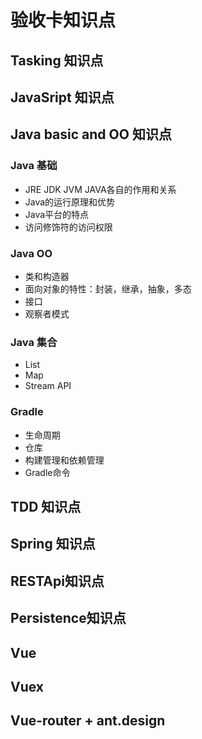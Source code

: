 # 验收卡知识点



## Tasking 知识点



## JavaSript 知识点



## Java basic and OO 知识点

### Java 基础

* JRE JDK JVM JAVA各自的作用和关系
* Java的运行原理和优势
* Java平台的特点
* 访问修饰符的访问权限

### Java OO

* 类和构造器
* 面向对象的特性：封装，继承，抽象，多态
* 接口
* 观察者模式

### Java 集合

* List
* Map
* Stream API

### Gradle

* 生命周期
* 仓库
* 构建管理和依赖管理
* Gradle命令





## TDD 知识点



## Spring 知识点



## RESTApi知识点



##  Persistence知识点



## Vue



## Vuex



## Vue-router + ant.design



